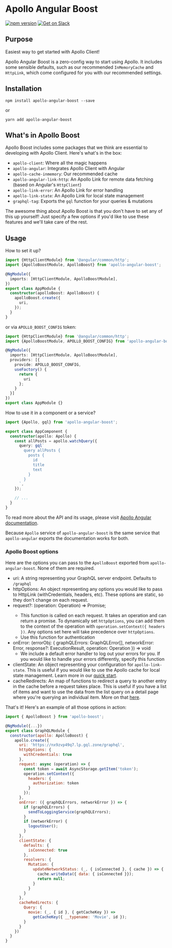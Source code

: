 # Apollo Angular Boost

[![npm version](https://badge.fury.io/js/apollo-angular-boost.svg)](https://badge.fury.io/js/apollo-angular-boost)
[![Get on Slack](https://img.shields.io/badge/slack-join-orange.svg)](https://www.apollographql.com/slack)

## Purpose

Easiest way to get started with Apollo Client!

Apollo Angular Boost is a zero-config way to start using Apollo. It includes some sensible defaults, such as our recommended `InMemoryCache` and `HttpLink`, which come configured for you with our recommended settings.

## Installation

`npm install apollo-angular-boost --save`

or

`yarn add apollo-angular-boost`

## What's in Apollo Boost

Apollo Boost includes some packages that we think are essential to developing with Apollo Client. Here's what's in the box:

- `apollo-client`: Where all the magic happens
- `apollo-angular`: Integrates Apollo Client with Angular
- `apollo-cache-inmemory`: Our recommended cache
- `apollo-angular-link-http`: An Apollo Link for remote data fetching (based on Angular's `HttpClient`)
- `apollo-link-error`: An Apollo Link for error handling
- `apollo-link-state`: An Apollo Link for local state management
- `graphql-tag`: Exports the `gql` function for your queries & mutations

The awesome thing about Apollo Boost is that you don't have to set any of this up yourself! Just specify a few options if you'd like to use these features and we'll take care of the rest.

## Usage

How to set it up?

```ts
import {HttpClientModule} from '@angular/common/http';
import {ApolloBoostModule, ApolloBoost} from 'apollo-angular-boost';

@NgModule({
  imports: [HttpClientModule, ApolloBoostModule],
})
export class AppModule {
  constructor(apolloBoost: ApolloBoost) {
    apolloBoost.create({
      uri,
    });
  }
}
```

or via `APOLLO_BOOST_CONFIG` token:

```ts
import {HttpClientModule} from '@angular/common/http';
import {ApolloBoostModule, APOLLO_BOOST_CONFIG} from 'apollo-angular-boost';

@NgModule({
  imports: [HttpClientModule, ApolloBoostModule],
  providers: [{
    provide: APOLLO_BOOST_CONFIG,
    useFactory() {
      return {
        uri
      };
    }
  }]
})
export class AppModule {}
```

How to use it in a component or a service?

```ts
import {Apollo, gql} from 'apollo-angular-boost';

export class AppComponent {
  constructor(apollo: Apollo) {
    const allPosts = apollo.watchQuery({
      query: gql`
        query allPosts {
          posts {
            id
            title
            text
          }
        }
      `,
    });

    // ...
  }
}
```

To read more about the API and its usage, please visit [Apollo Angular documentation](https://www.apollographql.com/docs/angular/).

Because `Apollo` service of `apollo-angular-boost` is the same service that `apollo-angular` exports the documentation works for both.

### Apollo Boost options

Here are the options you can pass to the `ApolloBoost` exported from `apollo-angular-boost`. None of them are required.

- uri: A string representing your GraphQL server endpoint. Defaults to `/graphql`
- httpOptions: An object representing any options you would like to pass to HttpLink (withCredentials, headers, etc). These options are static, so they don't change on each request.
- request?: (operation: Operation) => Promise<void>;
  - This function is called on each request. It takes an operation and can return a promise. To dynamically set `httpOptions`, you can add them to the context of the operation with `operation.setContext({ headers })`. Any options set here will take precedence over `httpOptions`.
  - Use this function for authentication
- onError: (errorObj: { graphQLErrors: GraphQLError[], networkError: Error, response?: ExecutionResult, operation: Operation }) => void
  - We include a default error handler to log out your errors for you. If you would like to handle your errors differently, specify this function
- clientState: An object representing your configuration for `apollo-link-state`. This is useful if you would like to use the Apollo cache for local state management. Learn more in our [quick start](https://www.apollographql.com/docs/link/links/state.html#start).
- cacheRedirects: An map of functions to redirect a query to another entry in the cache before a request takes place. This is useful if you have a list of items and want to use the data from the list query on a detail page where you're querying an individual item. More on that [here](https://www.apollographql.com/docs/angular/features/cache-updates.html#cacheRedirect).

That's it! Here's an example of all those options in action:

```js
import { ApolloBoost } from 'apollo-boost';

@NgModule({...})
export class GraphQLModule {
  constructor(apollo: ApolloBoost) {
    apollo.create({
      uri: 'https://nx9zvp49q7.lp.gql.zone/graphql',
      httpOptions: {
        withCredentials: true
      },
      request: async (operation) => {
        const token = await AsyncStorage.getItem('token');
        operation.setContext({
          headers: {
            authorization: token
          }
        });
      },
      onError: ({ graphQLErrors, networkError }) => {
        if (graphQLErrors) {
          sendToLoggingService(graphQLErrors);
        }
        if (networkError) {
          logoutUser();
        }
      },
      clientState: {
        defaults: {
          isConnected: true
        },
        resolvers: {
          Mutation: {
            updateNetworkStatus: (_, { isConnected }, { cache }) => {
              cache.writeData({ data: { isConnected }});
              return null;
            }
          }
        }
      },
      cacheRedirects: {
        Query: {
          movie: (_, { id }, { getCacheKey }) =>
            getCacheKey({ __typename: 'Movie', id });
        }
      }
    })
  }
}
```
